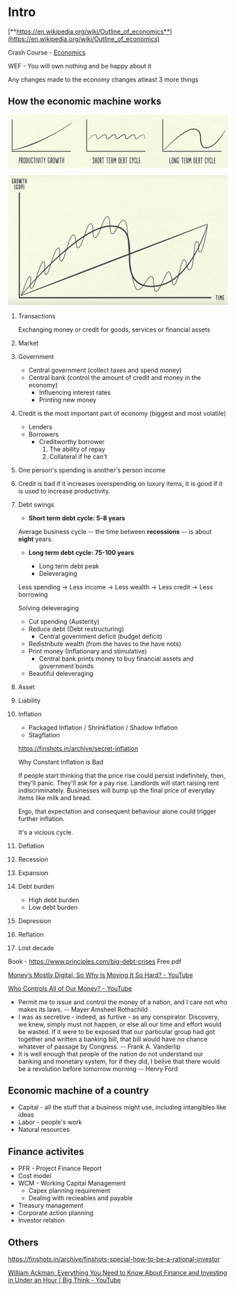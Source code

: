 # Intro

[**https://en.wikipedia.org/wiki/Outline_of_economics**](https://en.wikipedia.org/wiki/Outline_of_economics)

Crash Course - [Economics](https://www.youtube.com/playlist?list=PL8dPuuaLjXtPNZwz5_o_5uirJ8gQXnhEO)

WEF - You will own nothing and be happy about it

Any changes made to the economy changes atleast 3 more things

## How the economic machine works

![image](../media/eco-Intro-image1.jpg)

![image](../media/eco-Intro-image2.jpg)

1. Transactions

    Exchanging money or credit for goods, services or financial assets

2. Market
3. Government

   - Central government (collect taxes and spend money)
   - Central bank (control the amount of credit and money in the economy)
       - Influencing interest rates
       - Printing new money

4. Credit is the most important part of economy (biggest and most volatile)

   - Lenders
   - Borrowers
       - Creditworthy borrower
            1. The ability of repay
            2. Collateral if he can't

5. One person's spending is another's person income

6. Credit is bad if it increases overspending on luxury items, it is good if it is used to increase productivity.

7. Debt swings

   - **Short term debt cycle: 5-8 years**

    Average business cycle -- the time between **recessions** -- is about **eight** years.

   - **Long term debt cycle: 75-100 years**

      - Long term debt peak
      - Deleveraging

    Less spending -> Less income -> Less wealth -> Less credit -> Less borrowing

    Solving deleveraging

      - Cut spending (Austerity)
      - Reduce debt (Debt restructuring)
          - Central government deficit (budget deficit)
      - Redistribute wealth (from the haves to the have nots)
      - Print money (Inflationary and stimulative)
          - Central bank prints money to buy financial assets and government bonds
      - Beautiful deleveraging

8. Asset
9. Liability
10. Inflation
    - Packaged Inflation / Shrinkflation / Shadow Inflation
    - Stagflation

    <https://finshots.in/archive/secret-inflation>

    Why Constant Inflation is Bad

    If people start thinking that the price rise could persist indefinitely, then, they'll panic. They'll ask for a pay rise. Landlords will start raising rent indiscriminately. Businesses will bump up the final price of everyday items like milk and bread.

    Ergo, that expectation and consequent behaviour alone could trigger further inflation.

    It's a vicious cycle.

11. Deflation
12. Recession
13. Expansion
14. Debt burden

    - High debt burden
    - Low debt burden

15. Depression
16. Reflation
17. Lost decade

Book - <https://www.principles.com/big-debt-crises> Free pdf

[Money’s Mostly Digital, So Why Is Moving It So Hard? - YouTube](https://www.youtube.com/watch?v=8xzINLykprA&ab_channel=WendoverProductions)

[Who Controls All of Our Money? - YouTube](https://www.youtube.com/watch?v=mQUhJTxK5mA&ab_channel=ColdFusion)

- Permit me to issue and control the money of a nation, and I care not who makes its laws. -- Mayer Amsheel Rothschild
- I was as secretive - indeed, as furtive - as any conspirator. Discovery, we knew, simply must not happen, or else all our time and effort would be wasted. If it were to be exposed that our particular group had got together and written a banking bill, that bill would have no chance whatever of passage by Congress. -- Frank A. Vanderlip
- It is well enough that people of the nation do not understand our banking and monetary system, for if they did, I belive that there would be a revolution before tomorrow morning -- Henry Ford

## Economic machine of a country

- Capital - all the stuff that a business might use, including intangibles like ideas
- Labor - people's work
- Natural resources

## Finance activites

- PFR - Project Finance Report
- Cost model
- WCM - Working Capital Management
  - Capex planning requirement
  - Dealing with recieables and payable
- Treasury management
- Corporate action planning
- Investor relation

## Others

<https://finshots.in/archive/finshots-special-how-to-be-a-rational-investor>

[William Ackman: Everything You Need to Know About Finance and Investing in Under an Hour | Big Think - YouTube](https://www.youtube.com/watch?v=WEDIj9JBTC8)
